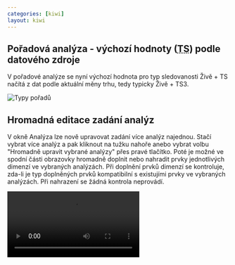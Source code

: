 ```yaml
---
categories: [kiwi]
layout: kiwi
---
```


## Pořadová analýza - výchozí hodnoty (<abbr title="Timeshift">TS</abbr>) podle datového zdroje
V pořadové analýze se nyní výchozí hodnota pro typ sledovanosti Živě + TS načítá z dat podle aktuální měny trhu, tedy typicky Živě + TS3.

![Typy pořadů]({{site.url}}/data/ts_z_db.png)

## Hromadná editace zadání analýz

V okně Analýza lze nově upravovat zadání více analýz najednou. Stačí vybrat více analýz a pak kliknout na tužku nahoře anebo vybrat volbu "Hromadně upravit vybrané analýzy" přes pravé tlačítko.
Poté je možné ve spodní části obrazovky hromadně doplnit nebo nahradit prvky jednotlivých dimenzí ve vybraných analýzách.
Při doplnění prvků dimenzí se kontroluje, zda-li je typ doplněných prvků kompatibilní s existujími prvky ve vybraných analýzách. Při nahrazení se žádná kontrola neprovádí.

<video src="{{site.url}}/data/Kiwi_hromadna_zmena.mp4" type="video/mp4" controls></video>
